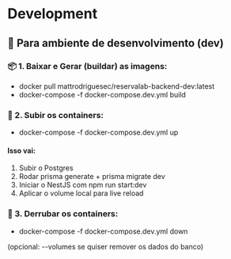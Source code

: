 # Development
## 🚧 Para ambiente de desenvolvimento (dev)

### 📦 1. Baixar e Gerar (buildar) as imagens:
- docker pull mattrodriguesec/reservalab-backend-dev:latest
- docker-compose -f docker-compose.dev.yml build

### 🚀 2. Subir os containers:
- docker-compose -f docker-compose.dev.yml up

#### Isso vai:
1. Subir o Postgres
2. Rodar prisma generate + prisma migrate dev
3. Iniciar o NestJS com npm run start:dev
4. Aplicar o volume local para live reload

### 🧼 3. Derrubar os containers:
- docker-compose -f docker-compose.dev.yml down

(opcional: --volumes se quiser remover os dados do banco)